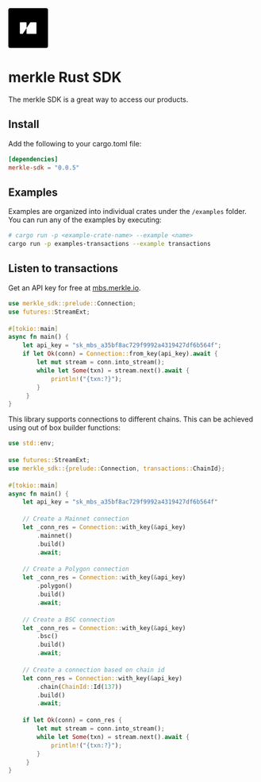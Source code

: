 <img src="public/merkle-large.png" width="80" height="80" style="border-radius: 4px"/>

# merkle Rust SDK

The merkle SDK is a great way to access our products.

## Install

Add the following to your cargo.toml file:

```toml
[dependencies]
merkle-sdk = "0.0.5"
```

## Examples

Examples are organized into individual crates under the `/examples` folder.
You can run any of the examples by executing:

```bash
# cargo run -p <example-crate-name> --example <name>
cargo run -p examples-transactions --example transactions
```

## Listen to transactions

Get an API key for free at [mbs.merkle.io](https://mbs.merkle.io).

```rust
use merkle_sdk::prelude::Connection;
use futures::StreamExt;

#[tokio::main]
async fn main() {
    let api_key = "sk_mbs_a35bf8ac729f9992a4319427df6b564f";
    if let Ok(conn) = Connection::from_key(api_key).await {
        let mut stream = conn.into_stream();
        while let Some(txn) = stream.next().await {
            println!("{txn:?}");
        }
     }
}
```

This library supports connections to different chains. This can be achieved using out of box builder functions:

```rust
use std::env;

use futures::StreamExt;
use merkle_sdk::{prelude::Connection, transactions::ChainId};

#[tokio::main]
async fn main() {
    let api_key = "sk_mbs_a35bf8ac729f9992a4319427df6b564f"

    // Create a Mainnet connection
    let _conn_res = Connection::with_key(&api_key)
        .mainnet()
        .build()
        .await;

    // Create a Polygon connection
    let _conn_res = Connection::with_key(&api_key)
        .polygon()
        .build()
        .await;

    // Create a BSC connection
    let _conn_res = Connection::with_key(&api_key)
        .bsc()
        .build()
        .await;

    // Create a connection based on chain id
    let conn_res = Connection::with_key(&api_key)
        .chain(ChainId::Id(137))
        .build()
        .await;

    if let Ok(conn) = conn_res {
        let mut stream = conn.into_stream();
        while let Some(txn) = stream.next().await {
            println!("{txn:?}");
        }
     }
}

```